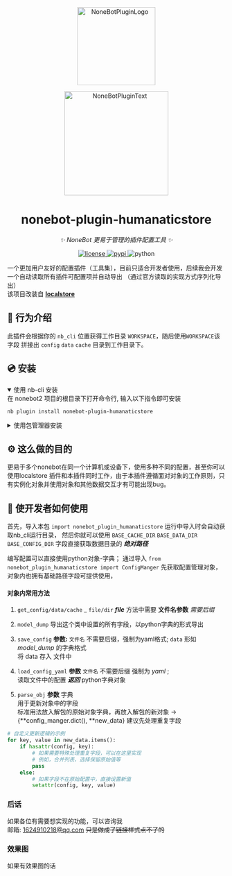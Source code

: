 <div align="center">
  <a href="https://v2.nonebot.dev/store"><img src="https://github.com/A-kirami/nonebot-plugin-template/blob/resources/nbp_logo.png" width="180" height="180" alt="NoneBotPluginLogo"></a>
  <br>
  <p><img src="https://github.com/A-kirami/nonebot-plugin-template/blob/resources/NoneBotPlugin.svg" width="240" alt="NoneBotPluginText"></p>
</div>

<div align="center">

# nonebot-plugin-humanaticstore

_✨ NoneBot 更易于管理的插件配置工具 ✨_


<a href="./LICENSE">
    <img src="https://img.shields.io/github/license/owner/nonebot-plugin-template.svg" alt="license">
</a>
<a href="https://pypi.python.org/pypi/nonebot-plugin-template">
    <img src="https://img.shields.io/pypi/v/nonebot-plugin-template.svg" alt="pypi">
</a>
<img src="https://img.shields.io/badge/python-3.8+-blue.svg" alt="python">

</div>


一个更加用户友好的配置插件（工具集），目前只适合开发者使用，后续我会开发一个自动读取所有插件可配置项并自动导出
（通过官方读取的实现方式序列化导出）
<br>该项目改装自 **[localstore](https://github.com/nonebot/plugin-localstore)**



## 📖 行为介绍

此插件会根据你的 `nb_cli` 位置获得工作目录 `WORKSPACE`，随后使用`WORKSPACE`该字段
拼接出 `config` `data` `cache` 目录到工作目录下。

## 💿 安装

<details open>
<summary>使用 nb-cli 安装</summary>
在 nonebot2 项目的根目录下打开命令行, 输入以下指令即可安装

    nb plugin install nonebot-plugin-humanaticstore

</details>

<details>
<summary>使用包管理器安装</summary>
在 nonebot2 项目的插件目录下, 打开命令行, 根据你使用的包管理器, 输入相应的安装命令

<details>
<summary>pip</summary>

    pip install nonebot-plugin-humanaticstore
</details>
<details>
<summary>pdm</summary>

    pdm add nonebot-plugin-humanaticstore
</details>
<details>
<summary>poetry</summary>

    poetry add nonebot-plugin-humanaticstore
</details>
<details>
<summary>conda</summary>

    conda install nonebot-plugin-humanaticstore
</details>

打开 nonebot2 项目根目录下的 `pyproject.toml` 文件, 在 `[tool.nonebot]` 部分追加写入

    plugins = ["nonebot_plugin_humanaticstore"]

</details>

## ⚙️ 这么做的目的

更易于多个nonebot在同一个计算机或设备下，使用多种不同的配置，甚至你可以使用localstore
插件和本插件同时工作，由于本插件遵循面对对象的工作原则，只有实例化对象并使用对象和其他数据交互才有可能出现bug。


## 🎉 使开发者如何使用

首先，导入本包 `import nonebot_plugin_humanaticstore`
运行中导入时会自动获取nb_cli运行目录，
然后你就可以使用
`BASE_CACHE_DIR`
`BASE_DATA_DIR`
`BASE_CONFIG_DIR`
字段直接获取数据目录的 ***绝对路径***

编写配置可以直接使用python对象-字典；
通过导入
`from nonebot_plugin_humanaticstore import ConfigManger`
先获取配置管理对象，
对象内也拥有基础路径字段可提供使用，
#### 对象内常用方法
1. `get`_`config/data/cache` _ `file/dir`
***file*** 方法中需要 **文件名参数** *需要后缀*

2. `model_dump` 导出这个类中设置的所有字段，以python字典的形式导出

3. `save_config` **参数:** `文件名` 不需要后缀，强制为yaml格式; `data` 形如 *model_dump* 的字典格式
<br>将 data 存入 文件中

4. `load_config_yaml` **参数** `文件名` 不需要后缀 强制为 *yaml* ; 
<br>读取文件中的配置 ***返回*** python字典对象

5. `parse_obj` **参数** 字典
<br>用于更新对象中的字段
<br>标准用法放入解包的原始对象字典，再放入解包的新对象 -> <br>{**config_manger.dict(), **new_data}
建议先处理重复字段
```python
# 自定义更新逻辑的示例
for key, value in new_data.items():
    if hasattr(config, key):
        # 如果需要特殊处理重复字段，可以在这里实现
        # 例如，合并列表，选择保留原始值等
        pass
    else:
        # 如果字段不在原始配置中，直接设置新值
        setattr(config, key, value)
```
### 后话

如果各位有需要想实现的功能，可以咨询我<br>
邮箱: [1624910218@qq.com]() ~~只是做成了链接样式点不了的~~
### 效果图
如果有效果图的话
